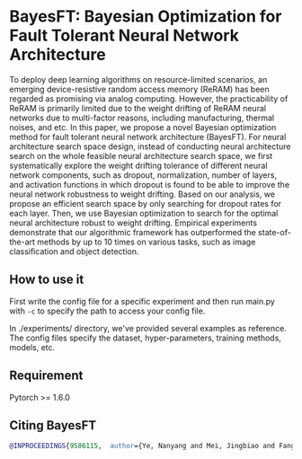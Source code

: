 # BayesFT: Bayesian Optimization for Fault Tolerant Neural Network Architecture

To deploy deep learning algorithms on resource-limited scenarios, an emerging device-resistive random access memory (ReRAM) has been regarded as promising via analog computing. However, the practicability of ReRAM is primarily limited due to the weight drifting of ReRAM neural networks due to multi-factor reasons, including manufacturing, thermal noises, and etc. In this paper, we propose a novel Bayesian optimization method for fault tolerant neural network architecture (BayesFT). For neural architecture search space design, instead of conducting neural architecture search on the whole feasible neural architecture search space, we first systematically explore the weight drifting tolerance of different neural network components, such as dropout, normalization, number of layers, and activation functions in which dropout is found to be able to improve the neural network robustness to weight drifting. Based on our analysis, we propose an efficient search space by only searching for dropout rates for each layer. Then, we use Bayesian optimization to search for the optimal neural architecture robust to weight drifting. Empirical experiments demonstrate that our algorithmic framework has outperformed the state-of-the-art methods by up to 10 times on various tasks, such as image classification and object detection.


## How to use it

First write the config file for a specific experiment  and then run main.py with `-c` to specify the path to access your config file.

In ./experiments/ directory, we've provided several examples as reference. The config files specify the dataset, hyper-parameters, training methods, models, etc.

## Requirement 
Pytorch >= 1.6.0

## Citing BayesFT


```BibTeX
@INPROCEEDINGS{9586115,  author={Ye, Nanyang and Mei, Jingbiao and Fang, Zhicheng and Zhang, Yuwen and Zhang, Ziqing and Wu, Huaying and Liang, Xiaoyao},  booktitle={2021 58th ACM/IEEE Design Automation Conference (DAC)},   title={BayesFT: Bayesian Optimization for Fault Tolerant Neural Network Architecture},   year={2021},  volume={},  number={},  pages={487-492},  doi={10.1109/DAC18074.2021.9586115}}
```





